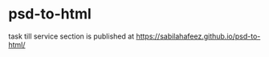 # psd-to-html
task till service section is published at https://sabilahafeez.github.io/psd-to-html/
